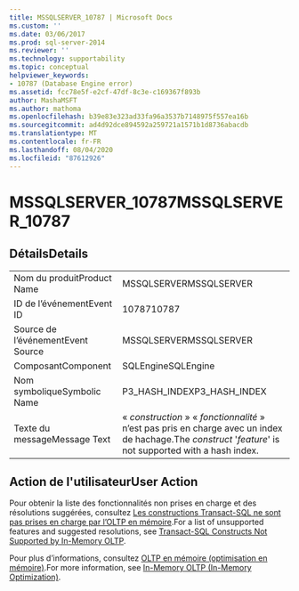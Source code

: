 ```yaml
---
title: MSSQLSERVER_10787 | Microsoft Docs
ms.custom: ''
ms.date: 03/06/2017
ms.prod: sql-server-2014
ms.reviewer: ''
ms.technology: supportability
ms.topic: conceptual
helpviewer_keywords:
- 10787 (Database Engine error)
ms.assetid: fcc78e5f-e2cf-47df-8c3e-c169367f893b
author: MashaMSFT
ms.author: mathoma
ms.openlocfilehash: b39e83e323ad33fa96a3537b7148975f557ea16b
ms.sourcegitcommit: ad4d92dce894592a259721a1571b1d8736abacdb
ms.translationtype: MT
ms.contentlocale: fr-FR
ms.lasthandoff: 08/04/2020
ms.locfileid: "87612926"
---
```

# <a name="mssqlserver_10787"></a><span data-ttu-id="eec42-102">MSSQLSERVER_10787</span><span class="sxs-lookup"><span data-stu-id="eec42-102">MSSQLSERVER_10787</span></span>
    
## <a name="details"></a><span data-ttu-id="eec42-103">Détails</span><span class="sxs-lookup"><span data-stu-id="eec42-103">Details</span></span>  
  
|||  
|-|-|  
|<span data-ttu-id="eec42-104">Nom du produit</span><span class="sxs-lookup"><span data-stu-id="eec42-104">Product Name</span></span>|<span data-ttu-id="eec42-105">MSSQLSERVER</span><span class="sxs-lookup"><span data-stu-id="eec42-105">MSSQLSERVER</span></span>|  
|<span data-ttu-id="eec42-106">ID de l’événement</span><span class="sxs-lookup"><span data-stu-id="eec42-106">Event ID</span></span>|<span data-ttu-id="eec42-107">10787</span><span class="sxs-lookup"><span data-stu-id="eec42-107">10787</span></span>|  
|<span data-ttu-id="eec42-108">Source de l’événement</span><span class="sxs-lookup"><span data-stu-id="eec42-108">Event Source</span></span>|<span data-ttu-id="eec42-109">MSSQLSERVER</span><span class="sxs-lookup"><span data-stu-id="eec42-109">MSSQLSERVER</span></span>|  
|<span data-ttu-id="eec42-110">Composant</span><span class="sxs-lookup"><span data-stu-id="eec42-110">Component</span></span>|<span data-ttu-id="eec42-111">SQLEngine</span><span class="sxs-lookup"><span data-stu-id="eec42-111">SQLEngine</span></span>|  
|<span data-ttu-id="eec42-112">Nom symbolique</span><span class="sxs-lookup"><span data-stu-id="eec42-112">Symbolic Name</span></span>|<span data-ttu-id="eec42-113">P3_HASH_INDEX</span><span class="sxs-lookup"><span data-stu-id="eec42-113">P3_HASH_INDEX</span></span>|  
|<span data-ttu-id="eec42-114">Texte du message</span><span class="sxs-lookup"><span data-stu-id="eec42-114">Message Text</span></span>|<span data-ttu-id="eec42-115">« *construction* » « *fonctionnalité* » n’est pas pris en charge avec un index de hachage.</span><span class="sxs-lookup"><span data-stu-id="eec42-115">The *construct* '*feature*' is not supported with a hash index.</span></span>|  
  
## <a name="user-action"></a><span data-ttu-id="eec42-116">Action de l'utilisateur</span><span class="sxs-lookup"><span data-stu-id="eec42-116">User Action</span></span>  
 <span data-ttu-id="eec42-117">Pour obtenir la liste des fonctionnalités non prises en charge et des résolutions suggérées, consultez [Les constructions Transact-SQL ne sont pas prises en charge par l’OLTP en mémoire](../in-memory-oltp/transact-sql-constructs-not-supported-by-in-memory-oltp.md).</span><span class="sxs-lookup"><span data-stu-id="eec42-117">For a list of unsupported features and suggested resolutions, see [Transact-SQL Constructs Not Supported by In-Memory OLTP](../in-memory-oltp/transact-sql-constructs-not-supported-by-in-memory-oltp.md).</span></span>  
  
 <span data-ttu-id="eec42-118">Pour plus d’informations, consultez [OLTP en mémoire &#40;optimisation en mémoire&#41;](../in-memory-oltp/in-memory-oltp-in-memory-optimization.md).</span><span class="sxs-lookup"><span data-stu-id="eec42-118">For more information, see [In-Memory OLTP &#40;In-Memory Optimization&#41;](../in-memory-oltp/in-memory-oltp-in-memory-optimization.md).</span></span>  
  
  
